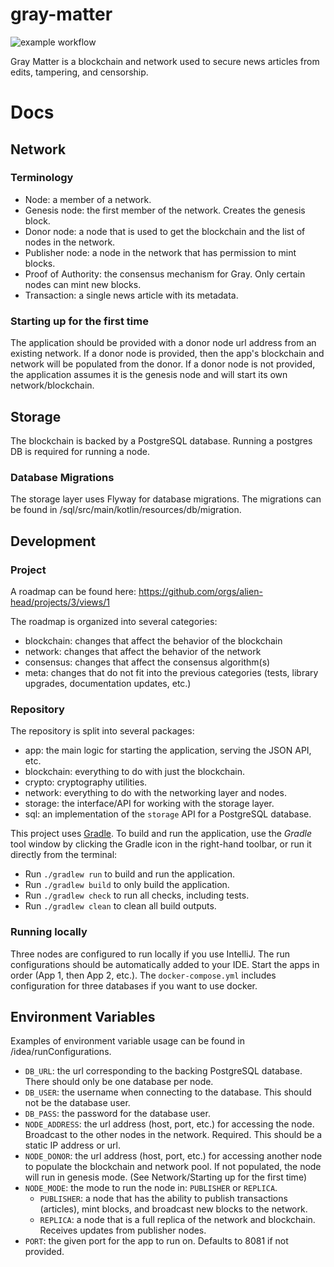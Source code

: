 # gray-matter

![example workflow](https://github.com/alien-head/gray-matter/actions/workflows/blank.yml/badge.svg)

Gray Matter is a blockchain and network used to secure news articles from edits, tampering, and censorship.

# Docs

## Network
### Terminology
* Node: a member of a network.
* Genesis node: the first member of the network. Creates the genesis block.
* Donor node: a node that is used to get the blockchain and the list of nodes in the network.
* Publisher node: a node in the network that has permission to mint blocks.
* Proof of Authority: the consensus mechanism for Gray. Only certain nodes can mint new blocks.
* Transaction: a single news article with its metadata.

### Starting up for the first time
The application should be provided with a donor node url address from an existing network.
If a donor node is provided, then the app's blockchain and network will be populated from the donor.
If a donor node is not provided, the application assumes it is the genesis node and will start its own network/blockchain.

## Storage
The blockchain is backed by a PostgreSQL database. Running a postgres DB is required for running a node.

### Database Migrations
The storage layer uses Flyway for database migrations. The migrations can be found in /sql/src/main/kotlin/resources/db/migration.

## Development

### Project
A roadmap can be found here: https://github.com/orgs/alien-head/projects/3/views/1

The roadmap is organized into several categories:
* blockchain: changes that affect the behavior of the blockchain
* network: changes that affect the behavior of the network
* consensus: changes that affect the consensus algorithm(s)
* meta: changes that do not fit into the previous categories (tests, library upgrades, documentation updates, etc.)

### Repository
The repository is split into several packages:
* app: the main logic for starting the application, serving the JSON API, etc.
* blockchain: everything to do with just the blockchain.
* crypto: cryptography utilities.
* network: everything to do with the networking layer and nodes.
* storage: the interface/API for working with the storage layer.
* sql: an implementation of the `storage` API for a PostgreSQL database.

This project uses [Gradle](https://gradle.org/).
To build and run the application, use the *Gradle* tool window by clicking the Gradle icon in the right-hand toolbar,
or run it directly from the terminal:

* Run `./gradlew run` to build and run the application.
* Run `./gradlew build` to only build the application.
* Run `./gradlew check` to run all checks, including tests.
* Run `./gradlew clean` to clean all build outputs.

### Running locally
Three nodes are configured to run locally if you use IntelliJ. 
The run configurations should be automatically added to your IDE.
Start the apps in order (App 1, then App 2, etc.). 
The `docker-compose.yml` includes configuration for three databases if you want to use docker.

## Environment Variables
Examples of environment variable usage can be found in /idea/runConfigurations.

* `DB_URL`: the url corresponding to the backing PostgreSQL database. There should only be one database per node.
* `DB_USER`: the username when connecting to the database. This should not be the database user.
* `DB_PASS`: the password for the database user.
* `NODE_ADDRESS`: the url address (host, port, etc.) for accessing the node. Broadcast to the other nodes in the network. Required. This should be a static IP address or url.
* `NODE_DONOR`: the url address (host, port, etc.) for accessing another node to populate the blockchain and network pool. If not populated, the node will run in genesis mode. (See Network/Starting up for the first time)
* `NODE_MODE`: the mode to run the node in: `PUBLISHER` or `REPLICA`.
  * `PUBLISHER`: a node that has the ability to publish transactions (articles), mint blocks, and broadcast new blocks to the network.
  * `REPLICA`: a node that is a full replica of the network and blockchain. Receives updates from publisher nodes.
* `PORT`: the given port for the app to run on. Defaults to 8081 if not provided.
